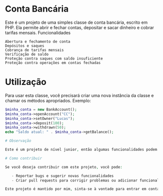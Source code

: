 # Conta Bancária

Este é um projeto de uma simples classe de conta bancária, escrito em PHP. Ela permite abrir e fechar contas, depositar e sacar dinheiro e cobrar tarifas mensais.
Funcionalidades

    Abertura e fechamento de conta
    Depósitos e saques
    Cobrança de tarifas mensais
    Verificação de saldo
    Proteção contra saques com saldo insuficiente
    Proteção contra operações em contas fechadas

# Utilização

Para usar esta classe, você precisará criar uma nova instância da classe e chamar os métodos apropriados.
Exemplo:


```php
$minha_conta = new BankAccount();
$minha_conta->openAccount("CC");
$minha_conta->setOwner("Lucas");
$minha_conta->deposit(100);
$minha_conta->withdrawn(50);
echo "Saldo atual: " . $minha_conta->getBalance();

# Observação

Este é um projeto de nível junior, então algumas funcionalidades podem estar faltando ou não estar otimizadas.

# Como contribuir

Se você deseja contribuir com este projeto, você pode:

   - Reportar bugs e sugerir novas funcionalidades
   - Criar pull requests para corrigir problemas ou adicionar funcionalidades

Este projeto é mantido por mim, sinta-se à vontade para entrar em contato comigo se tiver alguma sugestão.
